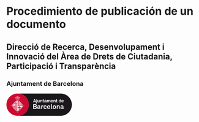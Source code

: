 
# Procedimiento de publicación de un documento

## Direcció de Recerca, Desenvolupament i Innovació del Àrea de Drets de Ciutadania, Participació i Transparència

### Ajuntament de Barcelona

![Ajuntament de Barcelona](../logo_ajbcn.png)

